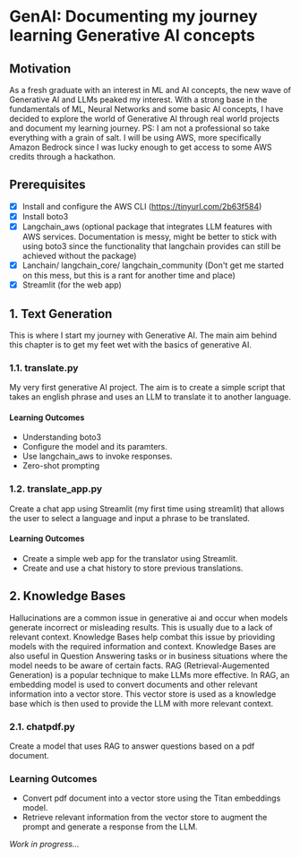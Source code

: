 # GenAI: Documenting my journey learning Generative AI concepts
## Motivation
As a fresh graduate with an interest in ML and AI concepts, the new wave of Generative AI and LLMs peaked my interest. With a strong base in the fundamentals of ML, Neural Networks and some basic AI concepts, I have decided to explore the world of Generative AI through real world projects and document my learning journey.
PS: I am not a professional so take everything with a grain of salt.
I will be using AWS, more specifically Amazon Bedrock since I was lucky enough to get access to some AWS credits through a hackathon.

## Prerequisites
- [x] Install and configure the AWS CLI (https://tinyurl.com/2b63f584)
- [x] Install boto3
- [x] Langchain_aws (optional package that integrates LLM features with AWS services. Documentation is messy, might be better to stick with using boto3 since the functionality that langchain provides can still be achieved without the package)
- [x] Lanchain/ langchain_core/ langchain_community (Don't get me started on this mess, but this is a rant for another time and place)
- [x] Streamlit (for the web app)

## 1. Text Generation
This is where I start my journey with Generative AI. The main aim behind this chapter is to get my feet wet with the basics of generative AI.
### 1.1. translate.py
My very first generative AI project. The aim is to create a simple script that takes an english phrase and uses an LLM to translate it to another language.
#### Learning Outcomes
- Understanding boto3
- Configure the model and its paramters.
- Use langchain_aws to invoke responses.
- Zero-shot prompting
### 1.2. translate_app.py
Create a chat app using Streamlit (my first time using streamlit) that allows the user to select a language and input a phrase to be translated.
#### Learning Outcomes
- Create a simple web app for the translator using Streamlit.
- Create and use a chat history to store previous translations.

## 2. Knowledge Bases
Hallucinations are a common issue in generative ai and occur when models generate incorrect or misleading results. This is usually due to a lack of relevant context. Knowledge Bases help combat this issue by prioviding models with the required information and context. Knowledge Bases are also useful in Question Answering tasks or in business situations where the model needs to be aware of certain facts.
RAG (Retrieval-Augemented Generation) is a popular technique to make LLMs more effective. In RAG, an embedding model is used to convert documents and other relevant information into a vector store. This vector store is used as a knowledge base which is then used to provide the LLM with more relevant context.
### 2.1. chatpdf.py
Create a model that uses RAG to answer questions based on a pdf document.
### Learning Outcomes
- Convert pdf document into a vector store using the Titan embeddings model.
- Retrieve relevant information from the vector store to augment the prompt and generate a response from the LLM.


_Work in progress..._
